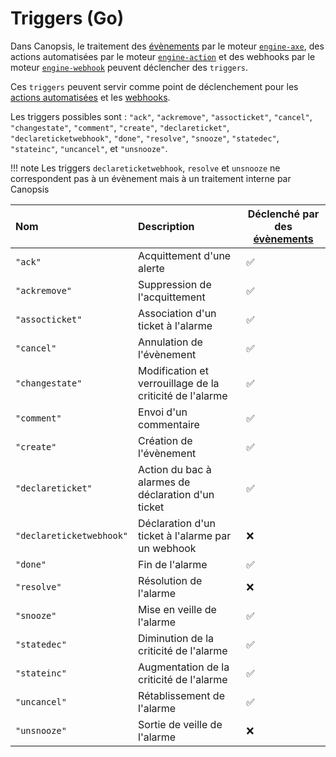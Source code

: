 # Triggers (Go)

Dans Canopsis, le traitement des [évènements](../../guide-utilisation/vocabulaire/index.md#evenement) par le moteur [`engine-axe`](../moteurs/moteur-axe.md), des actions automatisées par le moteur [`engine-action`](../moteurs/moteur-action.md) et des webhooks par le moteur [`engine-webhook`](../moteurs/moteur-webhook.md) peuvent déclencher des `triggers`.

Ces `triggers` peuvent servir comme point de déclenchement pour les [actions automatisées](../moteurs/moteur-action.md) et les [webhooks](../moteurs/moteur-webhook.md).

Les triggers possibles sont : `"ack"`, `"ackremove"`, `"assocticket"`, `"cancel"`, `"changestate"`, `"comment"`, `"create"`, `"declareticket"`, `"declareticketwebhook"`, `"done"`, `"resolve"`, `"snooze"`, `"statedec"`, `"stateinc"`, `"uncancel"`, et `"unsnooze"`.

!!! note
    Les triggers `declareticketwebhook`, `resolve` et `unsnooze` ne correspondent pas à un évènement mais à un traitement interne par Canopsis

| Nom                      | Description                                              | Déclenché par des [évènements](../../guide-utilisation/vocabulaire/index.md#evenement) |
|:------------------------ |:-------------------------------------------------------- | ---------------------------- |
| `"ack"`                  | Acquittement d'une alerte                                | ✅                           |
| `"ackremove"`            | Suppression de l'acquittement                            | ✅                           |
| `"assocticket"`          | Association d'un ticket à l'alarme                       | ✅                           |
| `"cancel"`               | Annulation de l'évènement                                | ✅                           |
| `"changestate"`          | Modification et verrouillage de la criticité de l'alarme | ✅                           |
| `"comment"`              | Envoi d'un commentaire                                   | ✅                           |
| `"create"`               | Création de l'évènement                                  | ✅                           |
| `"declareticket"`        | Action du bac à alarmes de déclaration d'un ticket       | ✅                           |
| `"declareticketwebhook"` | Déclaration d'un ticket à l'alarme par un webhook        | ❌                           |
| `"done"`                 | Fin de l'alarme                                          | ✅                           |
| `"resolve"`              | Résolution de l'alarme                                   | ❌                           |
| `"snooze"`               | Mise en veille de l'alarme                               | ✅                           |
| `"statedec"`             | Diminution de la criticité de l'alarme                   | ✅                           |
| `"stateinc"`             | Augmentation de la criticité de l'alarme                 | ✅                           |
| `"uncancel"`             | Rétablissement de l'alarme                               | ✅                           |
| `"unsnooze"`             | Sortie de veille de l'alarme                             | ❌                           |
